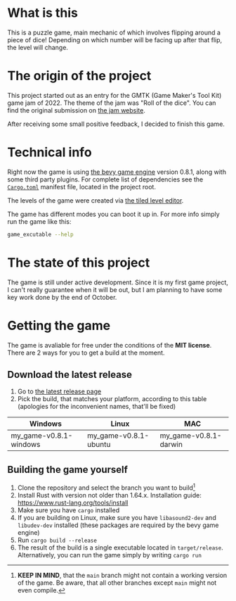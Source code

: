 # What is this

This is a puzzle game, main mechanic of which involves flipping around a piece of dice! Depending on which number will be facing up after that flip, the level will change.

# The origin of the project

This project started out as an entry for the GMTK (Game Maker's Tool Kit) game jam of 2022. The theme of the jam was "Roll of the dice". You can find the original submission on [the jam website](https://madtfoxy.itch.io/gluttony). 

After receiving some small positive feedback, I decided to finish this game.

# Technical info

Right now the game is using [the bevy game engine](https://bevyengine.org/) version 0.8.1, along with some third party plugins. For complete list of dependencies see the [`Cargo.toml`](Cargo.toml) manifest file, located in the project root.

The levels of the game were created via [the tiled level editor](https://www.mapeditor.org/).

The game has different modes you can boot it up in. For more info simply run the game like this:

```bash
game_excutable --help
```

# The state of this project

The game is still under active development. Since it is my first game project, I can't really guarantee when it will be out, but I am planning to have some key work done by the end of October.

# Getting the game

The game is avaliable for free under the conditions of the **MIT license**. There are 2 ways for you to get a build at the moment.

## Download the latest release

1. Go to [the latest release page](https://github.com/InnocentusLime/gmtk-2022/releases/latest)
2. Pick the build, that matches your platform, according to this table (apologies for the inconvenient names, that'll be fixed)

| Windows | Linux | MAC |
| --- | --- | --- |
| my_game-v0.8.1-windows | my_game-v0.8.1-ubuntu | my_game-v0.8.1-darwin |

## Building the game yourself

1. Clone the repository and select the branch you want to build[^1]
2. Install Rust with version not older than 1.64.x. Installation guide: https://www.rust-lang.org/tools/install
3. Make sure you have `cargo` installed
4. If you are building on Linux, make sure you have `libasound2-dev` and `libudev-dev` installed (these packages are required by the bevy game engine)
5. Run `cargo build --release`
6. The result of the build is a single executable located in `target/release`. Alternatively, you can run the game simply by writing `cargo run`

[^1]: **KEEP IN MIND**, that the `main` branch might not contain a working version of the game. Be aware, that all other branches except `main` might not even compile.
